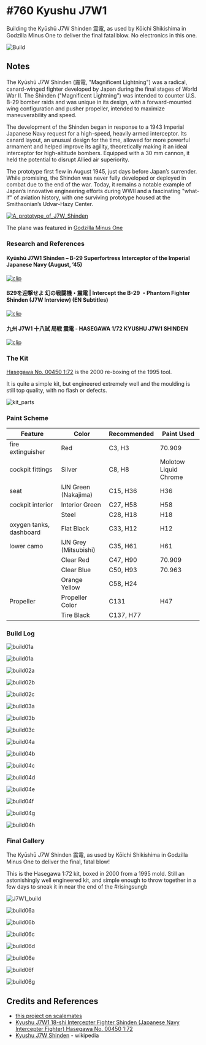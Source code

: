 # #760 Kyushu J7W1

Building the Kyūshū J7W Shinden 震電, as used by Kōichi Shikishima in Godzilla Minus One to deliver the final fatal blow. No electronics in this one.

![Build](./assets/J7W1_build.jpg?raw=true)

## Notes

The Kyūshū J7W Shinden (震電, "Magnificent Lightning") was a radical, canard-winged fighter developed by Japan during the final stages of World War II. The Shinden ("Magnificent Lightning") was intended to counter U.S. B-29 bomber raids and was unique in its design, with a forward-mounted wing configuration and pusher propeller, intended to maximize maneuverability and speed.

The development of the Shinden began in response to a 1943 Imperial Japanese Navy request for a high-speed, heavily armed interceptor. Its canard layout, an unusual design for the time, allowed for more powerful armament and helped improve its agility, theoretically making it an ideal interceptor for high-altitude bombers. Equipped with a 30 mm cannon, it held the potential to disrupt Allied air superiority.

The prototype first flew in August 1945, just days before Japan’s surrender. While promising, the Shinden was never fully developed or deployed in combat due to the end of the war. Today, it remains a notable example of Japan’s innovative engineering efforts during WWII and a fascinating "what-if" of aviation history, with one surviving prototype housed at the Smithsonian’s Udvar-Hazy Center.

[![A_prototype_of_J7W_Shinden](./assets/A_prototype_of_J7W_Shinden.jpg)](https://en.wikipedia.org/wiki/Kyushu_J7W_Shinden)

The plane was featured in [Godzilla Minus One](https://en.wikipedia.org/wiki/Godzilla_Minus_One)

### Research and References

#### Kyūshū J7W1 Shinden – B-29 Superfortress Interceptor of the Imperial Japanese Navy (August, ’45)

[![clip](https://img.youtube.com/vi/VkvGAXH4JBo/0.jpg)](https://www.youtube.com/watch?v=VkvGAXH4JBo)

#### B29を迎撃せよ 幻の戦闘機・震電 | Intercept the B-29 ・Phantom Fighter Shinden (J7W Interview) (EN Subtitles)

[![clip](https://img.youtube.com/vi/ivvxWCdqgqs/0.jpg)](https://www.youtube.com/watch?v=ivvxWCdqgqs)

#### 九州 J7W1 十八試 局戦 震電 - HASEGAWA 1/72 KYUSHU J7W1 SHINDEN

[![clip](https://img.youtube.com/vi/sNQSBWPnNvs/0.jpg)](https://www.youtube.com/watch?v=sNQSBWPnNvs)

### The Kit

[Hasegawa No. 00450 1:72](https://www.scalemates.com/kits/hasegawa-00450-kyushu-j7w1-18-shi-intercepter-fighter-shinden--1227192) is the 2000 re-boxing of the 1995 tool.

It is quite a simple kit, but engineered extremely well and the moulding is still top quality, with no flash or defects.

![kit_parts](./assets/kit_parts.jpg)

### Paint Scheme

| Feature                 | Color                | Recommended | Paint Used |
|-------------------------|----------------------|-------------|------------|
| fire extinguisher       | Red                  | C3, H3      | 70.909     |
| cockpit fittings        | Silver               | C8, H8      | Molotow Liquid Chrome |
| seat                    | IJN Green (Nakajima) | C15, H36    | H36        |
| cockpit interior        | Interior Green       | C27, H58    | H58        |
|                         | Steel                | C28, H18    | H18        |
| oxygen tanks, dashboard | Flat Black           | C33, H12    | H12        |
| lower camo              | IJN Grey (Mitsubishi)| C35, H61    | H61        |
|                         | Clear Red            | C47, H90    | 70.909     |
|                         | Clear Blue           | C50, H93    | 70.963     |
|                         | Orange Yellow        | C58, H24    |            |
| Propeller               | Propeller Color      | C131        | H47        |
|                         | Tire Black           | C137, H77   |            |

### Build Log

![build01a](./assets/build01a.jpg?raw=true)

![build01a](./assets/build01a.jpg?raw=true)

![build02a](./assets/build02a.jpg?raw=true)

![build02b](./assets/build02b.jpg?raw=true)

![build02c](./assets/build02c.jpg?raw=true)

![build03a](./assets/build03a.jpg?raw=true)

![build03b](./assets/build03b.jpg?raw=true)

![build03c](./assets/build03c.jpg?raw=true)

![build04a](./assets/build04a.jpg?raw=true)

![build04b](./assets/build04b.jpg?raw=true)

![build04c](./assets/build04c.jpg?raw=true)

![build04d](./assets/build04d.jpg?raw=true)

![build04e](./assets/build04e.jpg?raw=true)

![build04f](./assets/build04f.jpg?raw=true)

![build04g](./assets/build04g.jpg?raw=true)

![build04h](./assets/build04h.jpg?raw=true)

### Final Gallery

The Kyūshū J7W Shinden 震電, as used by Kōichi Shikishima in Godzilla Minus One to deliver the final, fatal blow!

This is the Hasegawa 1:72 kit, boxed in 2000 from a 1995 mold. Still an astonishingly well engineered kit, and simple enough to throw together in a few days to sneak it in near the end of the #risingsungb

![J7W1_build](./assets/J7W1_build.jpg?raw=true)

![build06a](./assets/build06a.jpg?raw=true)

![build06b](./assets/build06b.jpg?raw=true)

![build06c](./assets/build06c.jpg?raw=true)

![build06d](./assets/build06d.jpg?raw=true)

![build06e](./assets/build06e.jpg?raw=true)

![build06f](./assets/build06f.jpg?raw=true)

![build06g](./assets/build06g.jpg?raw=true)

## Credits and References

* [this project on scalemates](https://www.scalemates.com/profiles/mate.php?id=74137&p=projects&project=180498)
* [Kyushu J7W1 18-shi Intercepter Fighter Shinden (Japanese Navy Intercepter Fighter) Hasegawa No. 00450 1:72](https://www.scalemates.com/kits/hasegawa-00450-kyushu-j7w1-18-shi-intercepter-fighter-shinden--1227192)
* [Kyushu J7W Shinden](https://en.wikipedia.org/wiki/Kyushu_J7W_Shinden) - wikipedia
